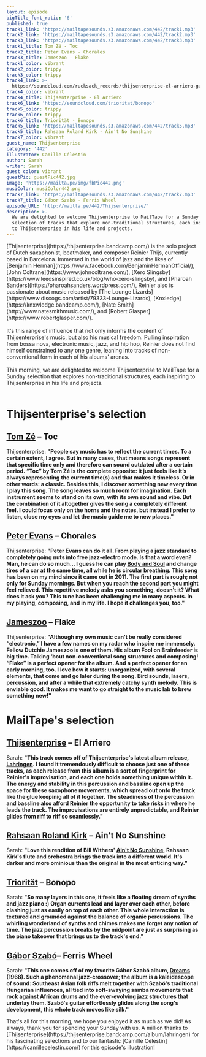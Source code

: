 ```yaml
---
layout: episode
bigTitle_font_ratio: '6'
published: true
track1_link: 'https://mailtapesounds.s3.amazonaws.com/442/track1.mp3'
track2_link: 'https://mailtapesounds.s3.amazonaws.com/442/track2.mp3'
track3_link: 'https://mailtapesounds.s3.amazonaws.com/442/track3.mp3'
track1_title: Tom Zé - Toc
track2_title: Peter Evans - Chorales
track3_title: Jameszoo - Flake
track1_color: vibrant
track2_color: trippy
track3_color: trippy
track4_link: >-
  https://soundcloud.com/rucksack_records/thijsenterprise-el-arriero-gato-barbieri
track4_color: vibrant
track4_title: Thijsenterprise - El Arriero
track6_link: 'https://soundcloud.com/trioritat/bonopo'
track5_color: trippy
track6_color: trippy
track6_title: Triorität - Bonopo
track5_link: 'https://mailtapesounds.s3.amazonaws.com/442/track5.mp3'
track5_title: Rahsaan Roland Kirk - Ain't No Sunshine
track7_color: vibrant
guest_name: Thijsenterprise
category: '442'
illustrator: Camille Célestin
author: Sarah
writer: Sarah
guest_color: vibrant
guestPic: guestPic442.jpg
image: 'https://mailta.pe/img/fbPic442.png'
musiColor: musiColor442.png
track7_link: 'https://mailtapesounds.s3.amazonaws.com/442/track7.mp3'
track7_title: Gábor Szabó - Ferris Wheel
episode_URL: 'http://mailta.pe/442/Thijsenterprise/'
description: >-
  We are delighted to welcome Thijsenterprise to MailTape for a Sunday morning
  selection of tracks that explore non-traditional structures, each inspirations
  to Thijsenterprise in his life and projects.
---
```


<p id="introduction">[Thijsenterprise](https://thijsenterprise.bandcamp.com/) is the solo project of Dutch saxaphonist, beatmaker, and composer Reinier Thijs, currently based in Barcelona. Immersed in the world of jazz and the likes of [Benjamin Herman](https://www.facebook.com/BenjaminHermanOfficial/), [John Coltrane](https://www.johncoltrane.com/), [Xero Slingsby](https://www.leedsinspired.co.uk/blog/who-xero-slingsby), and [Pharoah Sanders](https://pharoahsanders.wordpress.com/), Reinier also is passionate about music released by [The Lounge Lizards](https://www.discogs.com/artist/79333-Lounge-Lizards), [Knxledge](https://knxwledge.bandcamp.com/), [Nate Smith](http://www.natesmithmusic.com/), and [Robert Glasper](https://www.robertglasper.com/). <br><br>
  It's this range of influence that not only informs the content of Thijsenterprise's music, but also his musical freedom. Pulling inspiration from bossa nova, electronic music, jazz, and hip hop, Reinier does not find himself constrained to any one genre, leaning into tracks of non-conventional form in each of his albums' arenas. <br><br>
  This morning, we are delighted to welcome Thijsenterprise to MailTape for a Sunday selection that explores non-traditional structures, each inspiring to Thijsenterprise in his life and projects. 
<br><br>
</p>


# Thijsenterprise's selection

## [Tom Zé](https://tomze.bandcamp.com/) – Toc
Thijsenterprise: **"**People say music has to reflect the current times. To a certain extent, I agree. But in many cases, that means songs represent that specific time only and therefore can sound outdated after a certain period. “Toc” by Tom Zé is the complete opposite: it just feels like it’s always representing the current time(s) and that makes it timeless. Or in other words: a classic.
Besides this, I discover something new every time I play this song. The song leaves so much room for imagination. Each instrument seems to stand on its own, with its own sound and vibe. But the combination of it altogether gives the song a completely different feel. I could focus only on the horns and the notes, but instead I prefer to listen, close my eyes and let the music guide me to new places.**"**

## [Peter Evans](http://www.peterevanstrumpet.com/) – Chorales
Thijsenterprise: **"**Peter Evans can do it all. From playing a jazz standard to completely going nuts into free jazz-electro mode. Is that a word even? Man, he can do so much... I guess he can play [Body and Soul](https://www.youtube.com/watch?v=5zzTW26Ucbs) and change tires of a car at the same time, all while he is circular breathing.
This song has been on my mind since it came out in 2011. The first part is rough; not only for Sunday mornings. But when you reach the second part you might feel relieved. This repetitive melody asks you something, doesn’t it? What does it ask you? This tune has been challenging me in many aspects. In my playing, composing, and in my life. I hope it challenges you, too.**"**

## [Jameszoo](https://www.facebook.com/Jameszoomitchel/) – Flake
Thijsenterprise: **"**Although my own music can’t be really considered “electronic,” I have a few names on my radar who inspire me immensely. Fellow Dutchie Jameszoo is one of them. His album Fool on Brainfeeder is big time. Talking ‘bout non-conventional song structures and composing!
“Flake” is a perfect opener for the album. And a perfect opener for an early morning, too. I love how it starts: unorganized, with several elements, that come and go later during the song. Bird sounds, lasers, percussion, and after a while that extremely catchy synth melody. This is enviable good. It makes me want to go straight to the music lab to brew something new!**"**

# MailTape's selection

## [Thijsenterprise](https://thijsenterprise.bandcamp.com/) – El Arriero
Sarah: **"**This track comes off of Thijsenterprise's latest album release, [Lahringen](https://thijsenterprise.bandcamp.com/album/lahringen). I found it tremendously difficult to choose just one of these tracks, as each release from this album is a sort of fingerprint for Reinier's improvisation, and each one holds something unique within it. The energy and stability in this percussion and bassline open up the space for these saxophone movements, which spread out onto the track like the glue keepinig all of it together. The steadiness of the percussion and bassline also afford Reinier the opportunity to take risks in where he leads the track. The improvisations are entirely unpredictable, and Reinier glides from riff to riff so seamlessly.**"**

## [Rahsaan Roland Kirk](https://artsfuse.org/208908/jazz-appreciation-rahsaan-roland-kirk-a-musical-force-field/) – Ain't No Sunshine
Sarah: **"**Love this rendition of Bill Withers' [Ain't No Sunshine](https://www.youtube.com/watch?v=CICIOJqEb5c), Rahsaan Kirk's flute and orchestra brings the track into a different world. It's darker and more ominious than the original in the most enticing way.**"**

## [Triorität](https://trioritaet.bandcamp.com/album/alg0) – Bonopo
Sarah: **"**So many layers in this one, it feels like a floating dream of synths and jazz piano :) Organ currents lead and layer over each other, before clashing just as easily on top of each other. This whole interaction is textured and grounded against the balance of organic percussions. The whirling wonderland of synths and chimes makes me forget any notion of time. The jazz percussion breaks by the midpoint are just as surprising as the piano takeover that brings us to the track's end.**"**

## [Gábor Szabó](https://www.discogs.com/artist/22851-Gabor-Szabo)– Ferris Wheel
Sarah: **"**This one comes off of my favorite Gábor Szabó album, [Dreams](https://lightintheattic.net/releases/6556-dreams) (1968). Such a phenomenal jazz-crossover; the album is a kaleidescope of sound: Southeast Asian folk riffs melt together with Szabó's traditional Hungarian influences, all tied into soft-swaying samba movements that rock against African drums and the ever-evolving jazz structures that underlay them. Szabó's guitar effortlessly glides along the song's development, this whole track moves like silk.**"**

<p id="outroduction">That's all for this morning, we hope you enjoyed it as much as we did! As always, thank you for spending your Sunday with us. A million thanks to [Thijsenterprise](https://thijsenterprise.bandcamp.com/album/lahringen) for his fascinating selections and to our fantastic [Camille Célestin](https://camillecelestin.com/) for this episode's illustration!</p>
